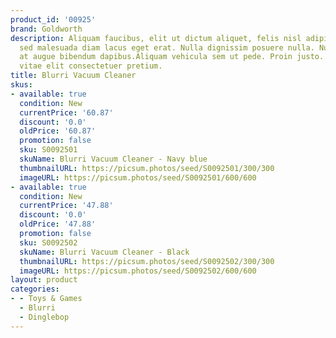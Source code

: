 ```yaml
---
product_id: '00925'
brand: Goldworth
description: Aliquam faucibus, elit ut dictum aliquet, felis nisl adipiscing sapien,
  sed malesuada diam lacus eget erat. Nulla dignissim posuere nulla. Nunc sed lacus
  at augue bibendum dapibus.Aliquam vehicula sem ut pede. Proin justo. In quis lorem
  vitae elit consectetuer pretium.
title: Blurri Vacuum Cleaner
skus:
- available: true
  condition: New
  currentPrice: '60.87'
  discount: '0.0'
  oldPrice: '60.87'
  promotion: false
  sku: S0092501
  skuName: Blurri Vacuum Cleaner - Navy blue
  thumbnailURL: https://picsum.photos/seed/S0092501/300/300
  imageURL: https://picsum.photos/seed/S0092501/600/600
- available: true
  condition: New
  currentPrice: '47.88'
  discount: '0.0'
  oldPrice: '47.88'
  promotion: false
  sku: S0092502
  skuName: Blurri Vacuum Cleaner - Black
  thumbnailURL: https://picsum.photos/seed/S0092502/300/300
  imageURL: https://picsum.photos/seed/S0092502/600/600
layout: product
categories:
- - Toys & Games
  - Blurri
  - Dinglebop
---
```

